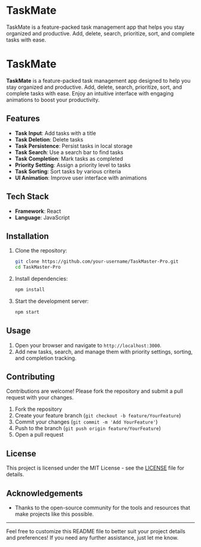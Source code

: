 # TaskMate
TaskMate is a feature-packed task management app that helps you stay organized and productive. Add, delete, search, prioritize, sort, and complete tasks with ease.
# TaskMate

**TaskMate** is a feature-packed task management app designed to help you stay organized and productive. Add, delete, search, prioritize, sort, and complete tasks with ease. Enjoy an intuitive interface with engaging animations to boost your productivity.

## Features

- **Task Input**: Add tasks with a title
- **Task Deletion**: Delete tasks
- **Task Persistence**: Persist tasks in local storage
- **Task Search**: Use a search bar to find tasks
- **Task Completion**: Mark tasks as completed
- **Priority Setting**: Assign a priority level to tasks
- **Task Sorting**: Sort tasks by various criteria
- **UI Animation**: Improve user interface with animations

## Tech Stack

- **Framework**: React
- **Language**: JavaScript

## Installation

1. Clone the repository:
    ```bash
    git clone https://github.com/your-username/TaskMaster-Pro.git
    cd TaskMaster-Pro
    ```

2. Install dependencies:
    ```bash
    npm install
    ```

3. Start the development server:
    ```bash
    npm start
    ```

## Usage

1. Open your browser and navigate to `http://localhost:3000`.
2. Add new tasks, search, and manage them with priority settings, sorting, and completion tracking.

## Contributing

Contributions are welcome! Please fork the repository and submit a pull request with your changes. 

1. Fork the repository
2. Create your feature branch (`git checkout -b feature/YourFeature`)
3. Commit your changes (`git commit -m 'Add YourFeature'`)
4. Push to the branch (`git push origin feature/YourFeature`)
5. Open a pull request

## License

This project is licensed under the MIT License - see the [LICENSE](LICENSE) file for details.

## Acknowledgements

- Thanks to the open-source community for the tools and resources that make projects like this possible.

---

Feel free to customize this README file to better suit your project details and preferences! If you need any further assistance, just let me know.
